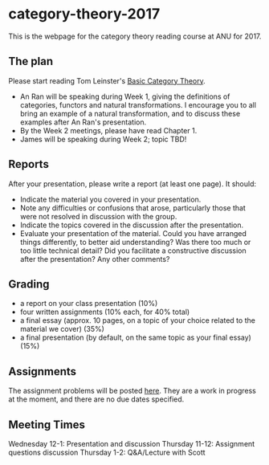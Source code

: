 # category-theory-2017

This is the webpage for the category theory reading course at ANU for 2017.

The plan
---
Please start reading Tom Leinster's [Basic Category Theory](https://arxiv.org/pdf/1612.09375.pdf).

* An Ran will be speaking during Week 1, giving the definitions of categories, functors and natural transformations. I encourage you to all bring an example of a natural transformation, and to discuss these examples after An Ran's presentation.
* By the Week 2 meetings, please have read Chapter 1.
* James will be speaking during Week 2; topic TBD!

Reports
---
After your presentation, please write a report (at least one page). It should:
* Indicate the material you covered in your presentation.
* Note any difficulties or confusions that arose, particularly those that were not resolved in discussion with the group.
* Indicate the topics covered in the discussion after the presentation.
* Evaluate your presentation of the material. Could you have arranged things differently, to better aid understanding? Was there too much or too little technical detail? Did you facilitate a constructive discussion after the presentation? Any other comments?

Grading
---
* a report on your class presentation (10%)
* four written assignments (10% each, for 40% total)
* a final essay (approx. 10 pages, on a topic of your choice related to the material we cover) (35%)
* a final presentation (by default, on the same topic as your final essay) (15%)

Assignments
---
The assignment problems will be posted [here](https://github.com/semorrison/category-theory-2017/blob/master/Assignments.pdf). They are a work in progress at the moment, and there are no due dates specified.

Meeting Times
---
Wednesday 12-1: Presentation and discussion
Thursday 11-12: Assignment questions discussion
Thursday 1-2: Q&A/Lecture with Scott


